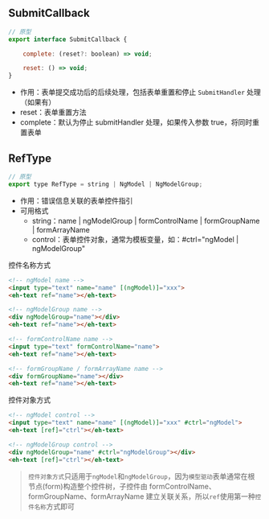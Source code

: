 ## SubmitCallback

``` js
// 原型
export interface SubmitCallback {

    complete: (reset?: boolean) => void;

    reset: () => void;
}
```

- 作用：表单提交成功后的后续处理，包括表单重置和停止 `SubmitHandler` 处理（如果有）
- reset：表单重置方法
- complete：默认为停止 submitHandler 处理，如果传入参数 true，将同时重置表单

## RefType

``` js
// 原型
export type RefType = string | NgModel | NgModelGroup;
```

- 作用：错误信息关联的表单控件指引
- 可用格式
  - string：name | ngModelGroup | formControlName | formGroupName | formArrayName  
  - control：表单控件对象，通常为模板变量，如：#ctrl="ngModel | ngModelGroup"

控件名称方式
``` html
<!-- ngModel name -->
<input type="text" name="name" [(ngModel)]="xxx">
<eh-text ref="name"></eh-text>

<!-- ngModelGroup name -->
<div ngModelGroup="name"></div>
<eh-text ref="name"></eh-text>

<!-- formControlName name -->
<input type="text" formControlName="name">
<eh-text ref="name"></eh-text>

<!-- formGroupName / formArrayName name -->
<div formGroupName="name"></div>
<eh-text ref="name"></eh-text>
```

控件对象方式
``` html
<!-- ngModel control -->
<input type="text" name="name" [(ngModel)]="xxx" #ctrl="ngModel">
<eh-text [ref]="ctrl"></eh-text>

<!-- ngModelGroup control -->
<div ngModelGroup="name" #ctrl="ngModelGroup"></div>
<eh-text [ref]="ctrl"></eh-text>
```

> `控件对象方式`只适用于`ngModel`和`ngModelGroup`，因为`模型驱动`表单通常在根节点(form)构造整个控件树，子控件由
> formControlName、formGroupName、formArrayName 建立关联关系，所以`ref`使用第一种`控件名称`方式即可

